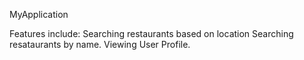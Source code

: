 MyApplication

Features include:
Searching restaurants based on location
Searching resataurants by name.
Viewing User Profile.
